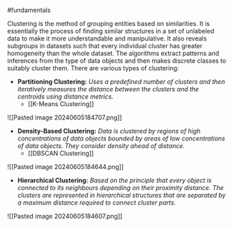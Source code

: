 #fundamentals 

Clustering is the method of grouping entities based on similarities. It is essentially the process of finding similar structures in a set of unlabeled data to make it more understandable and manipulative. It also reveals subgroups in datasets such that every individual cluster has greater homogeneity than the whole dataset. The algorithms extract patterns and inferences from the type of data objects and then makes discrete classes to suitably cluster them. There are various types of clustering:

- **Partitioning Clustering:** *Uses a predefined number of clusters and then iteratively measures the distance between the clusters and the centroids using distance metrics.*
	- [[K-Means Clustering]]

![[Pasted image 20240605184707.png]]

- **Density-Based Clustering:** *Data is clustered by regions of high concentrations of data objects bounded by areas of low concentrations of data objects. They consider density ahead of distance.*
	- [[DBSCAN Clustering]]
	
![[Pasted image 20240605184644.png]]

- **Hierarchical Clustering:** *Based on the principle that every object is connected to its neighbours depending on their proximity distance. The clusters are represented in hierarchical structures that are separated by a maximum distance required to connect cluster parts.*

![[Pasted image 20240605184607.png]]